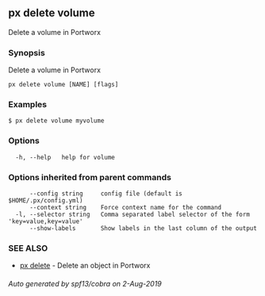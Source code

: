## px delete volume

Delete a volume in Portworx

### Synopsis

Delete a volume in Portworx

```
px delete volume [NAME] [flags]
```

### Examples

```
$ px delete volume myvolume
```

### Options

```
  -h, --help   help for volume
```

### Options inherited from parent commands

```
      --config string     config file (default is $HOME/.px/config.yml)
      --context string    Force context name for the command
  -l, --selector string   Comma separated label selector of the form 'key=value,key=value'
      --show-labels       Show labels in the last column of the output
```

### SEE ALSO

* [px delete](px_delete.md)	 - Delete an object in Portworx

###### Auto generated by spf13/cobra on 2-Aug-2019
